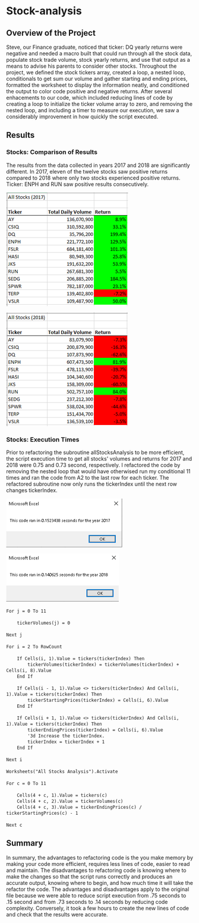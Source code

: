 # Stock-analysis

## Overview of the Project

Steve, our Finance graduate, noticed that ticker: DQ yearly returns were negative and needed a macro built that could run through all the stock data, populate stock trade volume, stock yearly returns, and use that output as a means to advise his parents to consider other stocks. Throughout the project, we defined the stock tickers array, created a loop, a nested loop, conditionals to get sum our volume and gather starting and ending prices, formatted the worksheet to display the information neatly, and conditioned the output to color code positive and negative returns. After several enhacements to our code, which included reducing lines of code by creating a loop to initialize the ticker volume array to zero, and removing the nested loop, and including a timer to measure our execution, we saw a considerably improvement in how quickly the script executed.

## Results

### Stocks: Comparison of Results

The results from the data collected in years 2017 and 2018 are significantly different. In 2017, eleven of the twelve stocks saw positive returns compared to 2018 where only two stocks experienced positive returns. Ticker: ENPH and RUN saw positive results consecutively. 

![2017 Stock Returns](https://github.com/carolinaroca007/Stock-analysis/blob/master/README%20files/All_Stocks_2017.png)

![2018 Stock Returns](https://github.com/carolinaroca007/Stock-analysis/blob/master/README%20files/All_Stocks_2018.png)

### Stocks: Execution Times

Prior to refactoring the subroutine allStocksAnalysis to be more efficient, the script execution time to get all stocks' volumes and returns for 2017 and 2018 were 0.75 and 0.73 second, respectively. I refactored the code by removing the nested loop that would have otherwised run my conditional 11 times and ran the code from A2 to the last row for each ticker. The refactored subroutine now only runs the tickerIndex until the next row changes tickerIndex.

![2017 Script Execution](https://github.com/carolinaroca007/Stock-analysis/blob/master/Resources/VBA_Challenge_2017.png)

![2018 Script Execution](https://github.com/carolinaroca007/Stock-analysis/blob/master/Resources/VBA_Challenge_2018.png)

    For j = 0 To 11
    
        tickerVolumes(j) = 0
      
    Next j
    
    For i = 2 To RowCount
    
        If Cells(i, 1).Value = tickers(tickerIndex) Then
            tickerVolumes(tickerIndex) = tickerVolumes(tickerIndex) + Cells(i, 8).Value
        End If

        If Cells(i - 1, 1).Value <> tickers(tickerIndex) And Cells(i, 1).Value = tickers(tickerIndex) Then
            tickerStartingPrices(tickerIndex) = Cells(i, 6).Value
        End If

        If Cells(i + 1, 1).Value <> tickers(tickerIndex) And Cells(i, 1).Value = tickers(tickerIndex) Then
            tickerEndingPrices(tickerIndex) = Cells(i, 6).Value
            '3d Increase the tickerIndex.
            tickerIndex = tickerIndex + 1
        End If
    
    Next i

    Worksheets("All Stocks Analysis").Activate
    
    For c = 0 To 11
    
        Cells(4 + c, 1).Value = tickers(c)
        Cells(4 + c, 2).Value = tickerVolumes(c)
        Cells(4 + c, 3).Value = tickerEndingPrices(c) / tickerStartingPrices(c) - 1

    Next c

## Summary

In summary, the advantages to refactoring code is the you make memory by making your code more efficient, requires less lines of code, easier to read and maintain. The disadvantages to refactoring code is knowing where to make the changes so that the script runs correctly and produces an accurate output, knowing where to begin, and how much time it will take the refactor the code. The advantages and disadvantages apply to the original file because we were able to reduce script execution from .75 seconds to .15 second and from .73 seconds to .14 seconds by reducing code complexity. Conversely, it took a few hours to create the new lines of code and check that the results were accurate.
